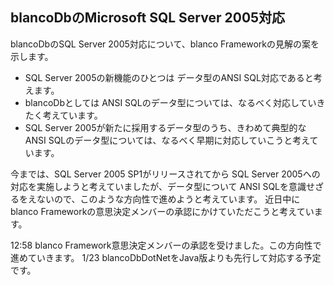 ## blancoDbのMicrosoft SQL Server 2005対応

blancoDbのSQL Server 2005対応について、blanco Frameworkの見解の案を示します。

* SQL Server 2005の新機能のひとつは データ型のANSI SQL対応であると考えます。
* blancoDbとしては ANSI SQLのデータ型については、なるべく対応していきたく考えています。
* SQL Server 2005が新たに採用するデータ型のうち、きわめて典型的なANSI SQLのデータ型については、なるべく早期に対応していこうと考えています。

今までは、SQL Server 2005 SP1がリリースされてから SQL Server 2005への対応を実施しようと考えていましたが、データ型について ANSI SQLを意識せざるをえないので、このような方向性で進めようと考えています。
近日中に blanco Frameworkの意思決定メンバーの承認にかけていただこうと考えています。

12:58 blanco Framework意思決定メンバーの承認を受けました。この方向性で進めていきます。
1/23 blancoDbDotNetをJava版よりも先行して対応する予定です。
